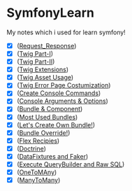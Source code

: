 # SymfonyLearn
My notes which i used for learn symfony!

- [x] ([Request_Response](https://github.com/kadiryaren/SymfonyLearn/blob/main/Request_Reqponse.md))
- [x] ([Twig Part-I](https://github.com/kadiryaren/SymfonyLearn/blob/main/Twig_1.md))
- [x] ([Twig Part-II](https://github.com/kadiryaren/SymfonyLearn/blob/main/Twig_2.md))
- [x] ([Twig Extensions](https://github.com/kadiryaren/SymfonyLearn/blob/main/Twig_Extensions.md))
- [x] ([Twig Asset Usage](https://github.com/kadiryaren/SymfonyLearn/blob/main/Twig_Asset_Usage.md))
- [x] ([Twig Error Page Costumization](https://github.com/kadiryaren/SymfonyLearn/blob/main/Error_Page_Costumization.md))
- [x] ([Create Console Commands](https://github.com/kadiryaren/SymfonyLearn/blob/main/Create_Console_Command.md))
- [x] ([Console Arguments & Options](https://github.com/kadiryaren/SymfonyLearn/blob/main/Console_Arguments_%26_Options.md))
- [x] ([Bundle & Component](https://github.com/kadiryaren/SymfonyLearn/blob/main/Bundle_Component.md))
- [x] ([Most Used Bundles](https://github.com/kadiryaren/SymfonyLearn/blob/main/Most_Used_Bundles.md))
- [x] ([Let's Create Own Bundle!](https://github.com/kadiryaren/SymfonyLearn/blob/main/OwnBundle.md))
- [x] ([Bundle Override!](https://github.com/kadiryaren/SymfonyLearn/blob/main/BundleOverride.md))
- [x] ([Flex Recipies](https://github.com/kadiryaren/SymfonyLearn/blob/main/Flex_Recipies_Bundles.md))
- [x] ([Doctrine](https://github.com/kadiryaren/SymfonyLearn/blob/main/DoctrineUsage.md))
- [x] ([DataFixtures and Faker](https://github.com/kadiryaren/SymfonyLearn/blob/main/DataFixturesAndFaker.md))
- [x] ([Execute QueryBuilder and Raw SQL](https://github.com/kadiryaren/SymfonyLearn/blob/main/QueryBuilde_RawSQL.md))
- [x] ([OneToMAny](https://github.com/kadiryaren/SymfonyLearn/blob/main/OneToMany.md))
- [x] ([ManyToMany](https://github.com/kadiryaren/SymfonyLearn/blob/main/ManyToMany.md))
